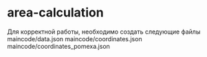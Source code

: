 # area-calculation

Для корректной работы, необходимо создать следующие файлы
maincode/data.json
maincode/coordinates.json
maincode/coordinates_pomexa.json

